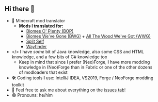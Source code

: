 ## Hi there 👋

- 📖 Minecraft mod translator
  - **Mods I translated for:**  
    - [Biomes O' Plenty (BOP)](https://github.com/Glitchfiend/BiomesOPlenty)  
    - [Biomes We've Gone (BWG)](https://github.com/Potion-Studios/Oh-The-Biomes-Weve-Gone) + [All The Wood We've Got (WWG)](https://github.com/Potion-Studios/All-The-Wood-Weve-Got)
    - [Split Self](https://github.com/Pryzmm/Split-Self)
    - [Wayfinder](https://github.com/Potion-Studios/Wayfinder)
- </> I have *some* bit of Java knowledge, also some CSS and HTML knowledge, and a few bits of C# knowledge too
  - Keep in mind that since I prefer (Neo)Forge, I have more modding knowledge in (Neo)Forge than in Fabric or one of the other dozens of modloaders that exist
- 🛠 Coding tools I use: IntelliJ IDEA, VS2019, Forge / NeoForge modding toolkit
- 💬 Feel free to ask me about everything on the [issues tab](https://github.com/ieguana/ieguana/issues)!
- 😄 Pronouns: he/him
